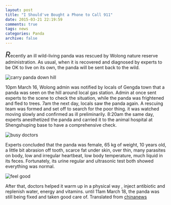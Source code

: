 ```yaml
---
layout: post
title: "I Should've Bought a Phone to Call 911"
date: 2015-03-21 22:19:59
comments: true
tags: news
categories: Panda
archive: false
---
```







<font size="5">*R*</font>ecently an ill wild-living panda was rescued by Wolong nature reserve administration. As usual, when it is recovered  and diagnosed by experts to be OK to live on its own,  the panda will be sent back to the wild.

<img class="cpanda" src="http://7xi3j8.com1.z0.glb.clouddn.com/cokepanda.com_415-15031Q64431.jpg" alt="carry panda down hill"/>

10pm March 16, Wolong admin was notified by locals of Gengda town that a panda was seen on the hill around local gas station. Admin at once sent experts to the scene to check the situation, while the panda was frightened  and fled to trees. 7am the next day, locals saw the panda again. A rescuing team  was formed and set off to search for the poor thing. it was watched moving slowly and confirmed as ill preliminarily. 8:20am the same day, experts anesthetized the panda and carried it to the animal hospital at Shengshuping base to have a comprehensive check.

<img class="cpanda" src="http://7xi3j8.com1.z0.glb.clouddn.com/cokepanda.com_415-15031Q64430.jpg" alt="busy doctors"/>

Experts concluded that the panda was female, 65 kg of weight, 10 years old, a little bit abrasion off tooth, scarce fat under skin, over thin, many parasites on body, low and irregular heartbeat, low body temperature, much liquid in its feces. Fortunately, its urine regular and ultrasonic test both showed everything was normal.


<img class="cpanda" src="http://7xi3j8.com1.z0.glb.clouddn.com/cokepanda.com_415-15031Q64525.jpg" alt="feel good"/>

After that, doctors helped it warm up in a physical way , inject antibiotic  and replenish water, energy and vitamins. until 11am March 18, the panda was still being fixed and taken good care of. Translated from [chinanews](http://www.chinanews.com/sh/2015/03-18/7139405.shtml)